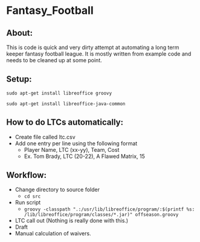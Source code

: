 # Fantasy_Football

## About:
This is code is quick and very dirty attempt at automating a long term keeper fantasy football league. It is mostly written from example code and needs to be cleaned up at some point.

## Setup:
``` sudo apt-get install libreoffice groovy ```

``` sudo apt-get install libreoffice-java-common ```

## How to do LTCs automatically:
- Create file called ltc.csv
- Add one entry per line using the following format
  -  Player Name, LTC (xx-yy), Team, Cost
  -  Ex. Tom Brady, LTC (20-22), A Flawed Matrix, 15

## Workflow:
- Change directory to source folder
  - ``` cd src ```
- Run script
  - ``` groovy -classpath ".:/usr/lib/libreoffice/program/:$(printf %s: /lib/libreoffice/program/classes/*.jar)" offseason.groovy ```
- LTC call out (Nothing is really done with this.)
- Draft
- Manual calculation of waivers.
